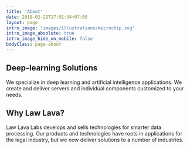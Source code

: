 ```yaml
---
title: 'About'
date: 2018-02-22T17:01:34+07:00
layout: page
intro_image: "images/illustrations/microchip.svg"
intro_image_absolute: true
intro_image_hide_on_mobile: false
bodyClass: page-about
---
```



## Deep-learning Solutions

We specialize in deep learning and artificial intelligence applications. We create and deliver servers and individual components customized to your needs. 

## Why Law Lava?

Law Lava Labs develops and sells technologies for smarter data processing. Our products and technologies have roots in applications for the legal industry, but we now deliver solutions to a number of industries.

